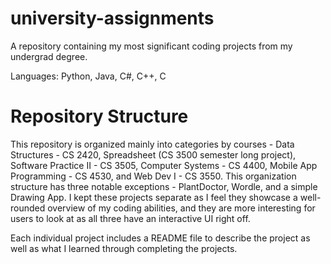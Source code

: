 # university-assignments
A repository containing my most significant coding projects from my undergrad degree. 

Languages:
Python,
Java,
C#,
C++,
C

# Repository Structure 
This repository is organized mainly into categories by courses - Data Structures - CS 2420, Spreadsheet (CS 3500 semester long project), Software Practice II - CS 3505, Computer Systems - CS 4400, Mobile App Programming - CS 4530, and Web Dev I - CS 3550. This organization structure has three notable exceptions - PlantDoctor, Wordle, and a simple Drawing App. I kept these projects separate as I feel they showcase a well-rounded overview of my coding abilities, and they are more interesting for users to look at as all three have an interactive UI right off. 

Each individual project includes a README file to describe the project as well as what I learned through completing the projects. 
